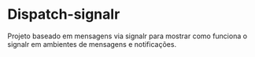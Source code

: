 # Dispatch-signalr
Projeto baseado em mensagens via signalr para mostrar como funciona o signalr em ambientes de mensagens e notificações.
